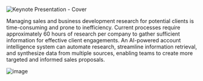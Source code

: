 
![Keynote Presentation - Cover](https://github.com/user-attachments/assets/62bea6a3-f52a-41ca-ba75-b3efd50c73a3)

Managing sales and business development research for potential clients is time-consuming and prone to inefficiency. 
Current processes require approximately 60 hours of research per company to gather sufficient information for effective client engagements. 
An AI-powered account intelligence system can automate research, streamline information retrieval, and synthesize data from multiple sources, enabling teams to create more targeted and informed sales proposals.

![image](https://github.com/user-attachments/assets/98b62c15-6843-43e3-a298-8a1b46bcff1f)
